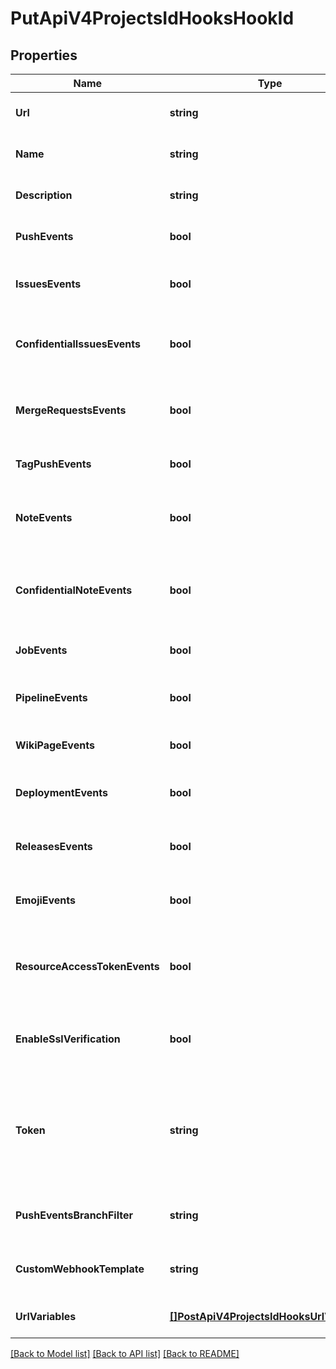 # PutApiV4ProjectsIdHooksHookId

## Properties
Name | Type | Description | Notes
------------ | ------------- | ------------- | -------------
**Url** | **string** | The URL to send the request to | [optional] [default to null]
**Name** | **string** | Name of the hook | [optional] [default to null]
**Description** | **string** | Description of the hook | [optional] [default to null]
**PushEvents** | **bool** | Trigger hook on push events | [optional] [default to null]
**IssuesEvents** | **bool** | Trigger hook on issues events | [optional] [default to null]
**ConfidentialIssuesEvents** | **bool** | Trigger hook on confidential issues events | [optional] [default to null]
**MergeRequestsEvents** | **bool** | Trigger hook on merge request events | [optional] [default to null]
**TagPushEvents** | **bool** | Trigger hook on tag push events | [optional] [default to null]
**NoteEvents** | **bool** | Trigger hook on note (comment) events | [optional] [default to null]
**ConfidentialNoteEvents** | **bool** | Trigger hook on confidential note (comment) events | [optional] [default to null]
**JobEvents** | **bool** | Trigger hook on job events | [optional] [default to null]
**PipelineEvents** | **bool** | Trigger hook on pipeline events | [optional] [default to null]
**WikiPageEvents** | **bool** | Trigger hook on wiki events | [optional] [default to null]
**DeploymentEvents** | **bool** | Trigger hook on deployment events | [optional] [default to null]
**ReleasesEvents** | **bool** | Trigger hook on release events | [optional] [default to null]
**EmojiEvents** | **bool** | Trigger hook on emoji events | [optional] [default to null]
**ResourceAccessTokenEvents** | **bool** | Trigger hook on project access token expiry events | [optional] [default to null]
**EnableSslVerification** | **bool** | Do SSL verification when triggering the hook | [optional] [default to null]
**Token** | **string** | Secret token to validate received payloads; this will not be returned in the response | [optional] [default to null]
**PushEventsBranchFilter** | **string** | Trigger hook on specified branch only | [optional] [default to null]
**CustomWebhookTemplate** | **string** | Custom template for the request payload | [optional] [default to null]
**UrlVariables** | [**[]PostApiV4ProjectsIdHooksUrlVariables**](postApiV4ProjectsIdHooks_url_variables.md) | URL variables for interpolation | [optional] [default to null]

[[Back to Model list]](../README.md#documentation-for-models) [[Back to API list]](../README.md#documentation-for-api-endpoints) [[Back to README]](../README.md)


